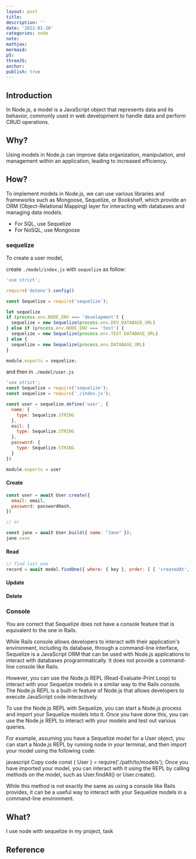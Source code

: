 ```yaml
---
layout: post
title:
description: ''
date: '2022-01-20'
categories: node
note:
mathjax:
mermaid:
p5:
threeJS:
anchor:
publish: true
---
```


## Introduction

In Node.js, a model is a JavaScript object that represents data and its behavior, commonly used in web development to handle data and perform CRUD operations.

## Why?

Using models in Node.js can improve data organization, manipulation, and management within an application, leading to increased efficiency.

## How?

To implement models in Node.js, we can use various libraries and frameworks such as Mongoose, Sequelize, or Bookshelf, which provide an ORM (Object-Relational Mapping) layer for interacting with databases and managing data models.

* For SQL, use Sequelize
* For NoSQL, use Mongoose

### sequelize

To create a user model,

create `./model/index.js` with `sequelize` as follow:

```javascript
'use strict';

require('dotenv').config()

const Sequelize = require('sequelize');

let sequelize
if (process.env.NODE_ENV === 'development') {
  sequelize = new Sequelize(process.env.DEV_DATABASE_URL)
} else if (process.env.NODE_ENV === 'test') {
  sequelize = new Sequelize(process.env.TEST_DATABASE_URL)
} else {
  sequelize = new Sequelize(process.env.DATABASE_URL)
}

module.exports = sequelize;
```

and then in `./model/user.js`

```javascript
'use strict';
const Sequelize = require('sequelize');
const sequelize = require('./index.js');

const user = sequelize.define('user', {
  name: {
    type: Sequelize.STRING
  },
  mail: {
    type: Sequelize.STRING
  },
  password: {
    type: Sequelize.STRING
  }
})

module.exports = user
```

#### Create

```javascript
const user = await User.create({
  email: email,
  password: passwordHash,
})

// or

const jane = await User.build({ name: "Jane" });
jane.save
```

#### Read

```javascript
// find last one
record = await model.findOne({ where: { key }, order: [ [ 'createdAt', 'DESC' ]], });
```

#### Update

#### Delete

### Console

You are correct that Sequelize does not have a console feature that is equivalent to the one in Rails.

While Rails console allows developers to interact with their application's environment, including its database, through a command-line interface, Sequelize is a JavaScript ORM that can be used with Node.js applications to interact with databases programmatically. It does not provide a command-line console like Rails.

However, you can use the Node.js REPL (Read-Evaluate-Print Loop) to interact with your Sequelize models in a similar way to the Rails console. The Node.js REPL is a built-in feature of Node.js that allows developers to execute JavaScript code interactively.

To use the Node.js REPL with Sequelize, you can start a Node.js process and import your Sequelize models into it. Once you have done this, you can use the Node.js REPL to interact with your models and test out various queries.

For example, assuming you have a Sequelize model for a User object, you can start a Node.js REPL by running node in your terminal, and then import your model using the following code:

javascript
Copy code
const { User } = require('./path/to/models');
Once you have imported your model, you can interact with it using the REPL by calling methods on the model, such as User.findAll() or User.create().

While this method is not exactly the same as using a console like Rails provides, it can be a useful way to interact with your Sequelize models in a command-line environment.

## What?

I use node with sequelize in my project, task

## Reference
